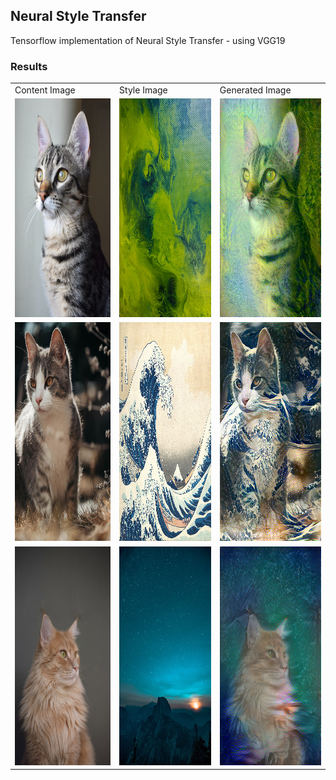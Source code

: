 ## Neural Style Transfer

Tensorflow implementation of Neural Style Transfer - using VGG19

### Results
<table>
  <tr>
    <td>Content Image</td>
     <td>Style Image</td>
     <td>Generated Image</td>
  </tr>
  <tr>
    <td><img src="dataset/content/content_1.jpg" width=270 height=350></td>
    <td><img src="dataset/style/style_1.jpg" width=270 height=350></td>
    <td><img src="result/result_1.png" width=270 height=350></td>
  </tr>
  <tr>
    <td><img src="dataset/content/content_3.jpg" width=270 height=350></td>
    <td><img src="dataset/style/style_3.jpg" width=270 height=350></td>
    <td><img src="result/result_3.png" width=270 height=350></td>
  </tr>
  <tr>
    <td><img src="dataset/content/content_2.jpg" width=270 height=350></td>
    <td><img src="dataset/style/style_2.jpg" width=270 height=350></td>
    <td><img src="result/result_2.png" width=270 height=350></td>
  </tr>
 </table>

